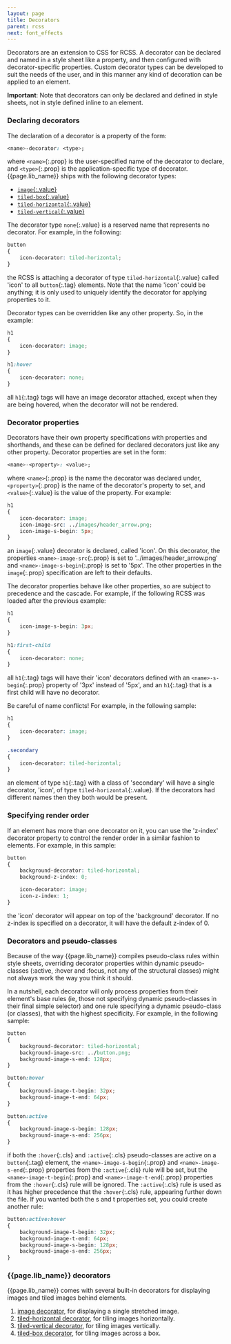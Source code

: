 ```yaml
---
layout: page
title: Decorators
parent: rcss
next: font_effects
---
```


Decorators are an extension to CSS for RCSS. A decorator can be declared and named in a style sheet like a property, and then configured with decorator-specific properties. Custom decorator types can be developed to suit the needs of the user, and in this manner any kind of decoration can be applied to an element.

**Important**: Note that decorators can only be declared and defined in style sheets, not in style defined inline to an element.

### Declaring decorators

The declaration of a decorator is a property of the form:

```css
<name>-decorator: <type>;
```

where `<name>`{:.prop} is the user-specified name of the decorator to declare, and `<type>`{:.prop} is the application-specific type of decorator. {{page.lib_name}} ships with the following decorator types: 

* [`image`{:.value}](decorators/image.html)
* [`tiled-box`{:.value}](decorators/tiled_box.html)
* [`tiled-horizontal`{:.value}](decorators/tiled_horizontal.html)
* [`tiled-vertical`{:.value}](decorators/tiled_vertical.html)

The decorator type `none`{:.value} is a reserved name that represents no decorator. For example, in the following:

```css
button
{
	icon-decorator: tiled-horizontal;
}
```

the RCSS is attaching a decorator of type `tiled-horizontal`{:.value} called 'icon' to all `button`{:.tag} elements. Note that the name 'icon' could be anything; it is only used to uniquely identify the decorator for applying properties to it.

Decorator types can be overridden like any other property. So, in the example:

```css
h1
{
	icon-decorator: image;
}

h1:hover
{
	icon-decorator: none;
}
```

all `h1`{:.tag} tags will have an image decorator attached, except when they are being hovered, when the decorator will not be rendered.

### Decorator properties

Decorators have their own property specifications with properties and shorthands, and these can be defined for declared decorators just like any other property. Decorator properties are set in the form:

```css
<name>-<property>: <value>;
```

where `<name>`{:.prop} is the name the decorator was declared under, `<property>`{:.prop} is the name of the decorator's property to set, and `<value>`{:.value} is the value of the property. For example:

```css
h1
{
	icon-decorator: image;
	icon-image-src: ../images/header_arrow.png;
	icon-image-s-begin: 5px;
}
```

an `image`{:.value} decorator is declared, called 'icon'. On this decorator, the properties `<name>-image-src`{:.prop} is set to '../images/header_arrow.png' and `<name>-image-s-begin`{:.prop} is set to '5px'. The other properties in the `image`{:.prop} specification are left to their defaults.

The decorator properties behave like other properties, so are subject to precedence and the cascade. For example, if the following RCSS was loaded after the previous example:

```css
h1
{
	icon-image-s-begin: 3px;
}

h1:first-child
{
	icon-decorator: none;
}
```

all `h1`{:.tag} tags will have their 'icon' decorators defined with an `<name>-s-begin`{:.prop} property of '3px' instead of '5px', and an `h1`{:.tag} that is a first child will have no decorator.

Be careful of name conflicts! For example, in the following sample:

```css
h1
{
	icon-decorator: image;
}

.secondary
{
	icon-decorator: tiled-horizontal;
}
```

an element of type `h1`{:.tag} with a class of 'secondary' will have a single decorator, 'icon', of type `tiled-horizontal`{:.value}. If the decorators had different names then they both would be present.

### Specifying render order

If an element has more than one decorator on it, you can use the 'z-index' decorator property to control the render order in a similar fashion to elements. For example, in this sample:

```css
button
{
	background-decorator: tiled-horizontal;
	background-z-index: 0;

	icon-decorator: image;
	icon-z-index: 1;
}
```

the 'icon' decorator will appear on top of the 'background' decorator. If no z-index is specified on a decorator, it will have the default z-index of 0.

### Decorators and pseudo-classes

Because of the way {{page.lib_name}} compiles pseudo-class rules within style sheets, overriding decorator properties within dynamic pseudo-classes (:active, :hover and :focus, not any of the structural classes) might not always work the way you think it should.

In a nutshell, each decorator will only process properties from their element's base rules (ie, those not specifying dynamic pseudo-classes in their final simple selector) and one rule specifying a dynamic pseudo-class (or classes), that with the highest specificity. For example, in the following sample:

```css
button
{
	background-decorator: tiled-horizontal;
	background-image-src: ../button.png;
	background-image-s-end: 128px;
}

button:hover
{
	background-image-t-begin: 32px;
	background-image-t-end: 64px;
}

button:active
{
	background-image-s-begin: 128px;
	background-image-s-end: 256px;
}
```

if both the `:hover`{:.cls} and `:active`{:.cls} pseudo-classes are active on a `button`{:.tag} element, the `<name>-image-s-begin`{:.prop} and `<name>-image-s-end`{:.prop} properties from the `:active`{:.cls} rule will be set, but the `<name>-image-t-begin`{:.prop} and `<name>-image-t-end`{:.prop} properties from the `:hover`{:.cls} rule will be ignored. The `:active`{:.cls} rule is used as it has higher precedence that the `:hover`{:.cls} rule, appearing further down the file. If you wanted both the s and t properties set, you could create another rule:

```css
button:active:hover
{
	background-image-t-begin: 32px;
	background-image-t-end: 64px;
	background-image-s-begin: 128px;
	background-image-s-end: 256px;
}
```

### {{page.lib_name}} decorators

{{page.lib_name}} comes with several built-in decorators for displaying images and tiled images behind elements.

1. [image decorator](decorators/image.html), for displaying a single stretched image.
2. [tiled-horizontal decorator](decorators/tiled_horizontal.html), for tiling images horizontally. 
3. [tiled-vertical decorator](decorators/tiled_vertical.html), for tiling images vertically.
4. [tiled-box decorator](decorators/tiled_box.html), for tiling images across a box.